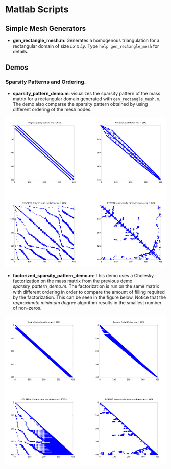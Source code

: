 # Matlab Scripts

## Simple Mesh Generators
 - **gen_rectangle_mesh.m**: Generates a homogenous triangulation for a rectangular domain of size _Lx x Ly_. Type `help gen_rectangle_mesh` for details.

## Demos

### Sparsity Patterns and Ordering.

- **sparsity_pattern_demo.m**: visualizes the sparsity pattern of the mass matrix for a rectangular domain generated with `gen_rectangle_mesh.m`. The demo also comparse the sparsity pattern obtained by using different ordering of the mesh nodes.

![Mass matrix sparsity pattern](./images/sparsity_pattern.png)

- **factorized_sparsity_pattern_demo.m**: This demo uses a Cholesky factorization on the mass matrix from the previous demo _sparsity_pattern_demo.m_. The factorization is run on the same matrix with different ordering in order to compare the amount of filling required by the factorization. This can be seen in the figure below. Notice that the _approximate minimum degree_ algorithm results in the smallest number of non-zeros.

![Mass matrix sparsity pattern](./images/factorized_sparsity_pattern.png)
